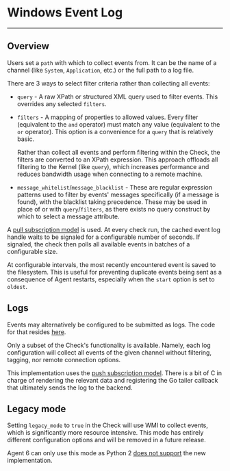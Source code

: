 # Windows Event Log

-----

## Overview

Users set a `path` with which to collect events from. It can be the name of a channel
(like `System`, `Application`, etc.) or the full path to a log file.

There are 3 ways to select filter criteria rather than collecting all events:

- `query` - A raw XPath or structured XML query used to filter events. This overrides any selected `filters`.
- `filters` - A mapping of properties to allowed values. Every filter (equivalent to the `and` operator) must match
  any value (equivalent to the `or` operator). This option is a convenience for a `query` that is relatively basic.

    Rather than collect all events and perform filtering within the Check, the filters are converted to an XPath
    expression. This approach offloads all filtering to the Kernel (like `query`), which increases performance
    and reduces bandwidth usage when connecting to a remote machine.

- `message_whitelist`/`message_blacklist` - These are regular expression patterns used to filter by events' messages
  specifically (if a message is found), with the blacklist taking precedence. These may be used in place of or
  with `query`/`filters`, as there exists no query construct by which to select a message attribute.

A [pull subscription model](https://docs.microsoft.com/en-us/windows/win32/wes/subscribing-to-events#pull-subscriptions)
is used. At every check run, the cached event log handle waits to be signaled for a configurable number
of seconds. If signaled, the check then polls all available events in batches of a configurable size.

At configurable intervals, the most recently encountered event is saved to the filesystem. This is useful for preventing
duplicate events being sent as a consequence of Agent restarts, especially when the `start` option is set to `oldest`.

## Logs

Events may alternatively be configured to be submitted as logs. The code for that resides
[here](https://github.com/DataDog/datadog-agent/tree/master/pkg/logs/input/windowsevent).

Only a subset of the Check's functionality is available. Namely, each log configuration
will collect all events of the given channel without filtering, tagging, nor remote
connection options.

This implementation uses the [push subscription model](https://docs.microsoft.com/en-us/windows/win32/wes/subscribing-to-events#push-subscriptions).
There is a bit of C in charge of rendering the relevant data and registering the Go tailer
callback that ultimately sends the log to the backend.

## Legacy mode

Setting `legacy_mode` to `true` in the Check will use WMI to collect events, which is significantly
more resource intensive. This mode has entirely different configuration options and will
be removed in a future release.

Agent 6 can only use this mode as Python 2 [does not support](https://github.com/mhammond/pywin32/issues/1546) the new implementation.
